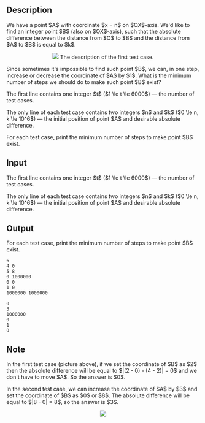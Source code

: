 ## Description

<div><p>We have a point $A$ with coordinate $x = n$ on $OX$-axis. We'd like to find an <span class="tex-font-style-it">integer point</span> $B$ (also on $OX$-axis), such that the <span class="tex-font-style-it">absolute difference</span> between the distance from $O$ to $B$ and the distance from $A$ to $B$ is equal to $k$.</p><center> <img class="tex-graphics" src="file://DKA3p0WN.png" style="max-width: 100.0%;max-height: 100.0%;"> <span class="tex-font-size-small">The description of the first test case.</span> </center><p>Since sometimes it's impossible to find such point $B$, we can, in one step, increase or decrease the coordinate of $A$ by $1$. What is the minimum number of steps we should do to make such point $B$ exist?</p></div><div class="input-specification"><p>The first line contains one integer $t$ ($1 \le t \le 6000$)&nbsp;— the number of test cases.</p><p>The only line of each test case contains two integers $n$ and $k$ ($0 \le n, k \le 10^6$)&nbsp;— the initial position of point $A$ and desirable absolute difference.</p></div><div class="output-specification"><p>For each test case, print the minimum number of steps to make point $B$ exist.</p></div>

## Input

<p>The first line contains one integer $t$ ($1 \le t \le 6000$)&nbsp;— the number of test cases.</p><p>The only line of each test case contains two integers $n$ and $k$ ($0 \le n, k \le 10^6$)&nbsp;— the initial position of point $A$ and desirable absolute difference.</p>

## Output

<p>For each test case, print the minimum number of steps to make point $B$ exist.</p>





```input1
6
4 0
5 8
0 1000000
0 0
1 0
1000000 1000000
```




```output1
0
3
1000000
0
1
0
```



## Note

<p>In the first test case (picture above), if we set the coordinate of $B$ as $2$ then the absolute difference will be equal to $|(2 - 0) - (4 - 2)| = 0$ and we don't have to move $A$. So the answer is $0$.</p><p>In the second test case, we can increase the coordinate of $A$ by $3$ and set the coordinate of $B$ as $0$ or $8$. The absolute difference will be equal to $|8 - 0| = 8$, so the answer is $3$.</p><center> <img class="tex-graphics" src="file://Eh8YSTj5.png" style="max-width: 100.0%;max-height: 100.0%;"> </center>
